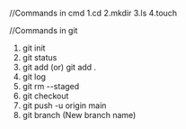 //Commands in cmd
1.cd
2.mkdir
3.ls
4.touch

//Commands in git
1. git init
2. git status
3. git add <filename> (or) git add .
4. git log
5. git rm --staged <file name>
6. git checkout <id name>
7. git push -u origin main
8. git branch (New branch name)


